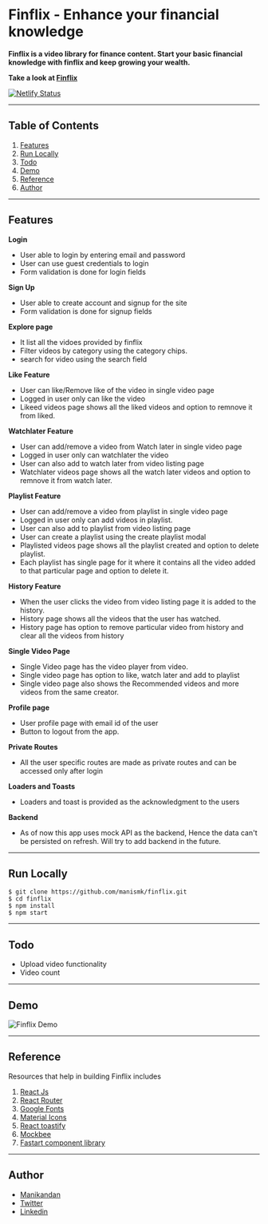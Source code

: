 # Finflix - Enhance your financial knowledge
**Finflix is a video library for finance content. Start your basic financial knowledge with finflix and keep growing your wealth.**

**Take a look at [Finflix](https://finflix.netlify.app/)**

[![Netlify Status](https://api.netlify.com/api/v1/badges/adb06124-37e8-4b24-8feb-e05f8efb1426/deploy-status)](https://app.netlify.com/sites/finflix/deploys)

---

## Table of Contents
1. [Features](#Features)
2. [Run Locally](#run-locally)
3. [Todo](#todo)
4. [Demo](#demo)
5. [Reference](#reference)
6. [Author](#author)

---

## Features

**Login** 
- User able to login by entering email and password
- User can use guest credentials to login
- Form validation is done for login fields

**Sign Up**
- User able to create account and signup for the site
- Form validation is done for signup fields

**Explore page**
- It list all the vidoes provided by finflix
- Filter videos by category using the category chips.
- search for video using the search field

**Like Feature**
- User can like/Remove like of the video in single video page
- Logged in user only can like the video
- Likeed videos page shows all the liked videos and option to remnove it from liked.

**Watchlater Feature**
- User can add/remove a video from Watch later in single video page
- Logged in user only can watchlater the video
- User can also add to watch later from video listing page
- Watchlater videos page shows all the watch later videos and option to remnove it from watch later.

**Playlist Feature**
- User can add/remove a video from playlist in single video page
- Logged in user only can add videos in playlist.
- User can also add to playlist from video listing page
- User can create a playlist using the create playlist modal
- Playlisted videos page shows all the playlist created and option to delete playlist.
- Each playlist has single page for it where it contains all the video added to that particular page and option to delete it.

**History Feature**
- When the user clicks the video from video listing page it is added to the history.
- History page shows all the videos that the user has watched.
- History page has option to remove particular video from history and clear all the videos from history

**Single Video Page**
- Single Video page has the video player from video.
- Single video page has option to like, watch later and add to playlist
- Single video page also shows the Recommended videos and more videos from the same creator.


**Profile page**
- User profile page with email id of the user
- Button to logout from the app.

**Private Routes**
- All the user specific routes are made as private routes and can be accessed only after login

**Loaders and Toasts**
- Loaders and toast is provided as the acknowledgment to the users

**Backend**
- As of now this app uses mock API as the backend, Hence the data can't be persisted on refresh. Will try to add backend in the future.


---

## Run Locally

```git
$ git clone https://github.com/manismk/finflix.git
$ cd finflix
$ npm install
$ npm start  
```

---

## Todo

- Upload video functionality
- Video count

---

## Demo

![Finflix Demo](finflix.gif)

---

## Reference

Resources that help in building Finflix includes

1. [React Js](https://reactjs.org/)
2. [React Router](https://reactrouter.com/)
3. [Google Fonts](https://fonts.google.com/)
4. [Material Icons](https://mui.com/components/material-icons/)
6. [React toastify](https://fkhadra.github.io/react-toastify/introduction)
7. [Mockbee](https://mockbee.netlify.app/)
8. [Fastart component library](https://fastart.netlify.app/)

---

## Author

- [Manikandan](https://manikandan.netlify.app/)
- [Twitter](https://twitter.com/_manismk)
- [Linkedin](https://www.linkedin.com/in/manismk/)

